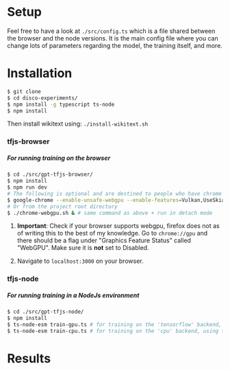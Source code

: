 # Setup

Feel free to have a look at `./src/config.ts` which is a file shared between the browser and the node versions. It is the main config file where you can change lots of parameters regarding the model, the training itself, and more.

# Installation

```sh
$ git clone
$ cd disco-experiments/
$ npm install -g typescript ts-node
$ npm install
```

Then install wikitext using: `./install-wikitext.sh`

### tfjs-browser

##### For running training on the browser

```sh
$ cd ./src/gpt-tfjs-browser/
$ npm install
$ npm run dev
# The following is optional and are destined to people who have chrome
$ google-chrome --enable-unsafe-webgpu --enable-features=Vulkan,UseSkiaRenderer # Run chrome with WebGPU enabled
# Or from the project root directory
$ ./chrome-webgpu.sh & # same command as above + run in detach mode
```

1. **Important**: Check if your browser supports webgpu, firefox does not as of writing this to the best of my knowledge. Go to `chrome://gpu` and there should be a flag under "Graphics Feature Status" called "WebGPU". Make sure it is **not** set to Disabled.

2. Navigate to `localhost:3000` on your browser.

### tfjs-node

##### For running training in a NodeJs environment

```sh
$ cd ./src/gpt-tfjs-node/
$ npm install
$ ts-node-esm train-gpu.ts # for training on the 'tensorflow' backend, using a GPU
$ ts-node-esm train-cpu.ts # for training on the 'cpu' backend, using the CPU
```

# Results
